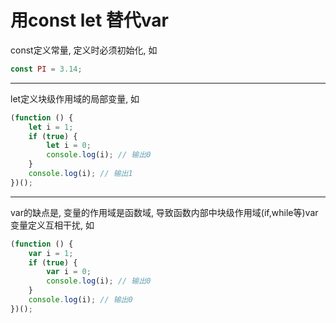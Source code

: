 # 用const let 替代var



const定义常量, 定义时必须初始化, 如

```js
const PI = 3.14;
```

---

let定义块级作用域的局部变量, 如

```js
(function () {
	let i = 1;
	if (true) {
		let i = 0;
		console.log(i); // 输出0
	}
	console.log(i); // 输出1
})();
```

---


var的缺点是, 变量的作用域是函数域, 导致函数内部中块级作用域(if,while等)var变量定义互相干扰, 如

```js
(function () {
	var i = 1;
	if (true) {
		var i = 0;
		console.log(i); // 输出0
	}
	console.log(i); // 输出0
})();
```
